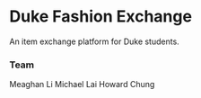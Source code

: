 # Duke Fashion Exchange
An item exchange platform for Duke students.


### Team
Meaghan Li
Michael Lai
Howard Chung
